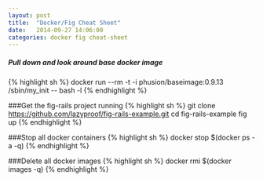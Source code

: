 ```yaml
---
layout: post
title:  "Docker/Fig Cheat Sheet"
date:   2014-09-27 14:06:00
categories: docker fig cheat-sheet
---
```


##### **Pull down and look around base docker image**
{% highlight sh %}
docker run --rm -t -i phusion/baseimage:0.9.13 /sbin/my_init -- bash -l
{% endhighlight %}

###Get the fig-rails project running
{% highlight sh %}
git clone https://github.com/lazyproof/fig-rails-example.git
cd fig-rails-example
fig up
{% endhighlight %}

###Stop all docker containers
{% highlight sh %}
docker stop $(docker ps -a -q)
{% endhighlight %}

###Delete all docker images
{% highlight sh %}
docker rmi $(docker images -q)
{% endhighlight %}